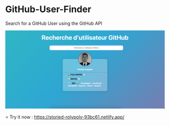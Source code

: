 # GitHub-User-Finder
Search for a GitHub User using the GitHub API

![Screenshot Page D'acceuil](https://github.com/FLancon/GitHub-User-Finder/blob/22f729f6153e77b1932c4864132cd7efed7aceb6/assets/Sreenshot-1.png?raw=true)

⭐️ Try it now : 
https://storied-rolypoly-93bc61.netlify.app/
